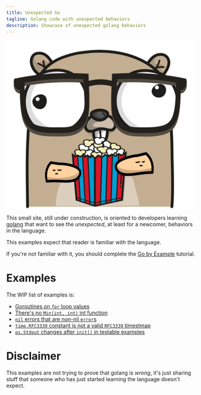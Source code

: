 ```yaml
---
title: Unexpected Go
tagline: Golang code with unexpected behaviors
description: Showcase of unexpected golang behaviors
---
```


![Unexpected gopher](gopher.png)

This small site, still under construction, is oriented to developers learning
[golang](https://golang.org) that want to see the _unexpected_, at least for a
newcomer, behaviors in the language.

This examples expect that reader is familiar with the language. 

If you're not familiar with it, you should complete the [Go by
Example](https://gobyexample.com/) tutorial.

# Examples 

The WIP list of examples is:
 - [Goroutines on `for` loop values](goroutines-on-loops.html)
 - [There's no `Min(int, int)` int function](theres-no-min-function.html)
 - [`nil` errors that are non-nil
   `error`s](nil-errors-that-are-non-nil-errors.html)
 - [`time.RFC3339` constant is not a valid `RFC3339`
   timestmap](time-rfc3339-is-not-a-valid-rfc3339.html)
 - [`os.Stdout` changes after `init()` in testable
   examples](os-stdout-changes-after-init-in-examples.html)
   
# Disclaimer 
   
   This examples are not trying to prove that golang is _wrong_, it's just
   sharing stuff that someone who has just started learning the language doesn't
   expect.

